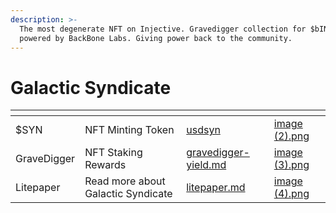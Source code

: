 ```yaml
---
description: >-
  The most degenerate NFT on Injective. Gravedigger collection for $bINJ,
  powered by BackBone Labs. Giving power back to the community.
---
```


# Galactic Syndicate

<table data-view="cards"><thead><tr><th></th><th></th><th data-hidden data-card-target data-type="content-ref"></th><th data-hidden data-card-cover data-type="files"></th></tr></thead><tbody><tr><td>$SYN</td><td>NFT Minting Token</td><td><a href="usdsyn/">usdsyn</a></td><td><a href="../.gitbook/assets/image (2).png">image (2).png</a></td></tr><tr><td>GraveDigger</td><td>NFT Staking Rewards</td><td><a href="gravedigger-yield.md">gravedigger-yield.md</a></td><td><a href="../.gitbook/assets/image (3).png">image (3).png</a></td></tr><tr><td>Litepaper</td><td>Read more about Galactic Syndicate</td><td><a href="litepaper.md">litepaper.md</a></td><td><a href="../.gitbook/assets/image (4).png">image (4).png</a></td></tr></tbody></table>
